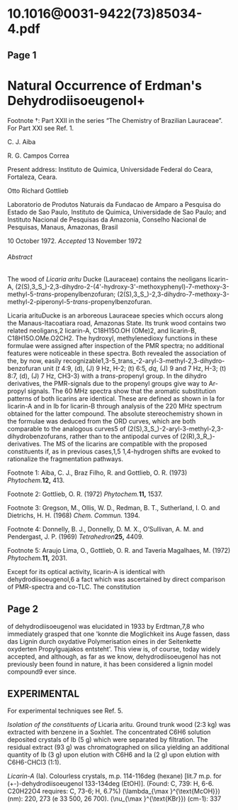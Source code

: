 # 10.1016@0031-9422(73)85034-4.pdf

## Page 1



# Natural Occurrence of Erdman's Dehydrodiisoeugenol+
Footnote †: Part XXII in the series “The Chemistry of Brazilian Lauraceae”. For Part XXI see Ref. 1.

C. J. Aiba

R. G. Campos Correa

Present address: Instituto de Quimica, Universidade Federal do Ceara, Fortaleza, Ceara.

Otto Richard Gottlieb

Laboratorio de Produtos Naturais da Fundacao de Amparo a Pesquisa do Estado de Sao Paulo, Instituto de Quimica, Universidade de Sao Paulo; and Instituto Nacional de Pesquisas da Amazonia, Conselho Nacional de Pesquisas, Manaus, Amazonas, Brasil

10 October 1972. _Accepted_ 13 November 1972

###### Abstract

The wood of _Licaria aritu_ Ducke (Lauraceae) contains the neoligans licarin-A, (2\(S\),3_S_)-2,3-dihydro-2-(4'-hydroxy-3'-methoxyphenyl)-7-methoxy-3-methyl-5-_trans_-propenylbenzofuran; (2\(S\),3_S_)-2,3-dihydro-7-methoxy-3-methyl-2-piperonyl-5-_trans_-propenylbenzofuran.

Licaria arituDucke is an arboreous Lauraceae species which occurs along the Manaus-Itacoatiara road, Amazonas State. Its trunk wood contains two related neoligans,2 licarin-A, C18H15O.OH (OMe)2, and licarin-B, C18H15O.OMe.O2CH2. The hydroxyl, methylenedioxy functions in these formulae were assigned after inspection of the PMR spectra; no additional features were noticeable in these spectra. Both revealed the association of the, by now, easily recognizable1,3-5_trans_-2-aryl-3-methyl-2,3-dihydro-benzofuran unit (_t_ 4:9, \(d\), \(J\) 9 Hz, H-2; \(t\) 6:5, _dq_, \(J\) 9 and 7 Hz, H-3; \(t\) 8:7, \(d\), \(J\) 7 Hz, CH3-3) with a _trans_-propenyl group. In the dihydro derivatives, the PMR-signals due to the propenyl groups give way to Ar-propyl signals. The 60 MHz spectra show that the aromatic substitution patterns of both licarins are identical. These are defined as shown in Ia for licarin-A and in Ib for licarin-B through analysis of the 220 MHz spectrum obtained for the latter compound. The absolute stereochemistry shown in the formulae was deduced from the ORD curves, which are both comparable to the analogous curves5 of (2\(S\),3_S_)-2-aryl-3-methyl-2,3-dihydrobenzofurans, rather than to the antipodal curves of (2\(R\),3_R_)-derivatives. The MS of the licarins are compatible with the proposed constituents if, as in previous cases,1,5 1,4-hydrogen shifts are evoked to rationalize the fragmentation pathways.

Footnote 1: Aiba, C. J., Braz Filho, R. and Gottlieb, O. R. (1973) _Phytochem._**12,** 413.

Footnote 2: Gottlieb, O. R. (1972) _Phytochem._**11,** 1537.

Footnote 3: Gregson, M., Ollis, W. D., Redman, B. T., Sutherland, I. O. and Dietrichs, H. H. (1968) _Chem. Commun._ 1394.

Footnote 4: Donnelly, B. J., Donnelly, D. M. X., O’Sullivan, A. M. and Pendergast, J. P. (1969) _Tetrahedron_**25,** 4409.

Footnote 5: Araujo Lima, O., Gottlieb, O. R. and Taveria Magalhaes, M. (1972) _Phytochem._**11,** 2031.

Except for its optical activity, licarin-A is identical with dehydrodiisoeugenol,6 a fact which was ascertained by direct comparison of PMR-spectra and co-TLC. The constitution

## Page 2

of dehydrodiisoeugenol was elucidated in 1933 by Erdtman,7,8 who immediately grasped that one 'konnte die Moglichkeit ins Auge fassen, dass das Lignin durch oxydative Polymerisation eines in der Seitenkette oxyderten Propylguajakos entsteht'. This view is, of course, today widely accepted, and although, as far as we know, dehydrodiisoeugenol has not previously been found in nature, it has been considered a lignin model compound9 ever since.

## EXPERIMENTAL

For experimental techniques see Ref. 5.

_Isolation of the constituents of_ Licaria aritu. Ground trunk wood (2:3 kg) was extracted with benzene in a Soxhlet. The concentrated C6H6 solution deposited crystals of Ib (5 g) which were separated by filtration. The residual extract (93 g) was chromatographed on silica yielding an additional quantity of Ib (3 g) upon elution with C6H6 and Ia (2 g) upon elution with C6H6-CHCl3 (1:1).

_Licarin-A_ (Ia). Colourless crystals, m.p. 114-116deg (hexane) [lit.7 m.p. for (+-)-dehydrodiisoeugenol 133-134deg (EtOH)]. (Found: C, 739: H, 6-6. C20H22O4 requires: C, 73-6; H, 6.7%) \(\lambda_{\max }^{\text{McOH}}\) (nm): 220, 273 (e 33 500, 26 700). \(\nu_{\max }^{\text{KBr}}\) (cm-1): 337

